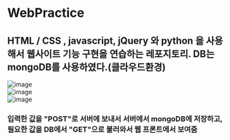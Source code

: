 # WebPractice
## HTML / CSS , javascript, jQuery 와 python 을 사용해서 웹사이트 기능 구현을 연습하는 레포지토리. DB는 mongoDB를 사용하였다.(클라우드환경) 
![image](https://user-images.githubusercontent.com/57083072/200376809-835beeb5-a525-4ec4-829b-e9d11f2c49e8.png)  
![image](https://user-images.githubusercontent.com/57083072/200377293-97ea7726-ef99-4219-8f5d-18ec541ed92d.png)  
![image](https://user-images.githubusercontent.com/57083072/200379643-82bf529f-e866-4941-8ac5-c359e24bdcb4.png)  

### 입력한 값을 "POST"로 서버에 보내서 서버에서 mongoDB에 저장하고, 필요한 값을 DB에서 "GET"으로 불러와서 웹 프론트에서 보여줌


